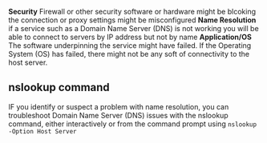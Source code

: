 **Security** Firewall or other security software or hardware might be blcoking the connection or proxy settings might be misconfigured
**Name Resolution** if a service such as a Domain Name Server (DNS) is not working you will be able to connect to servers by IP address but not by name
**Application/OS** The software underpinning the service might have failed. If the Operating System (OS) has failed, there might not be any soft of connectivity to the host server.

## nslookup command

IF you identify or suspect a problem with name resolution, you can troubleshoot Domain Name Server (DNS) issues with the nslookup command, either interactively or from the command prompt using `nslookup -Option Host Server`